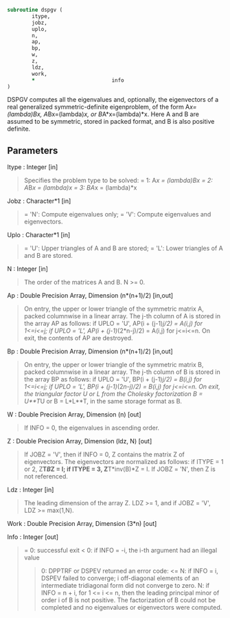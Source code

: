 ```fortran
subroutine dspgv (
		itype,
		jobz,
		uplo,
		n,
		ap,
		bp,
		w,
		z,
		ldz,
		work,
		*                         info
)
```

 DSPGV computes all the eigenvalues and, optionally, the eigenvectors
 of a real generalized symmetric-definite eigenproblem, of the form
 A*x=(lambda)*B*x,  A*Bx=(lambda)*x,  or B*A*x=(lambda)*x.
 Here A and B are assumed to be symmetric, stored in packed format,
 and B is also positive definite.

## Parameters
Itype : Integer [in]
> Specifies the problem type to be solved:
> = 1:  A*x = (lambda)*B*x
> = 2:  A*B*x = (lambda)*x
> = 3:  B*A*x = (lambda)*x

Jobz : Character*1 [in]
> = 'N':  Compute eigenvalues only;
> = 'V':  Compute eigenvalues and eigenvectors.

Uplo : Character*1 [in]
> = 'U':  Upper triangles of A and B are stored;
> = 'L':  Lower triangles of A and B are stored.

N : Integer [in]
> The order of the matrices A and B.  N >= 0.

Ap : Double Precision Array, Dimension (n*(n+1)/2) [in,out]
> On entry, the upper or lower triangle of the symmetric matrix
> A, packed columnwise in a linear array.  The j-th column of A
> is stored in the array AP as follows:
> if UPLO = 'U', AP(i + (j-1)*j/2) = A(i,j) for 1<=i<=j;
> if UPLO = 'L', AP(i + (j-1)*(2*n-j)/2) = A(i,j) for j<=i<=n.
> On exit, the contents of AP are destroyed.

Bp : Double Precision Array, Dimension (n*(n+1)/2) [in,out]
> On entry, the upper or lower triangle of the symmetric matrix
> B, packed columnwise in a linear array.  The j-th column of B
> is stored in the array BP as follows:
> if UPLO = 'U', BP(i + (j-1)*j/2) = B(i,j) for 1<=i<=j;
> if UPLO = 'L', BP(i + (j-1)*(2*n-j)/2) = B(i,j) for j<=i<=n.
> On exit, the triangular factor U or L from the Cholesky
> factorization B = U**T*U or B = L*L**T, in the same storage
> format as B.

W : Double Precision Array, Dimension (n) [out]
> If INFO = 0, the eigenvalues in ascending order.

Z : Double Precision Array, Dimension (ldz, N) [out]
> If JOBZ = 'V', then if INFO = 0, Z contains the matrix Z of
> eigenvectors.  The eigenvectors are normalized as follows:
> if ITYPE = 1 or 2, Z**T*B*Z = I;
> if ITYPE = 3, Z**T*inv(B)*Z = I.
> If JOBZ = 'N', then Z is not referenced.

Ldz : Integer [in]
> The leading dimension of the array Z.  LDZ >= 1, and if
> JOBZ = 'V', LDZ >= max(1,N).

Work : Double Precision Array, Dimension (3*n) [out]

Info : Integer [out]
> = 0:  successful exit
> < 0:  if INFO = -i, the i-th argument had an illegal value
> > 0:  DPPTRF or DSPEV returned an error code:
> <= N:  if INFO = i, DSPEV failed to converge;
> i off-diagonal elements of an intermediate
> tridiagonal form did not converge to zero.
> > N:   if INFO = n + i, for 1 <= i <= n, then the leading
> principal minor of order i of B is not positive.
> The factorization of B could not be completed and
> no eigenvalues or eigenvectors were computed.

